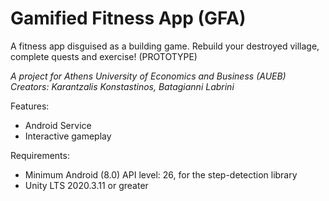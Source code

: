 # Gamified Fitness App (GFA)

A fitness app disguised as a building game. Rebuild your destroyed village, complete quests and exercise! (PROTOTYPE)

*A project for Athens University of Economics and Business (AUEB)
Creators: Karantzalis Konstastinos, Batagianni Labrini*

Features:
- Android Service
- Interactive gameplay

Requirements:
- Minimum Android (8.0) API level: 26, for the step-detection library
- Unity LTS 2020.3.11 or greater
